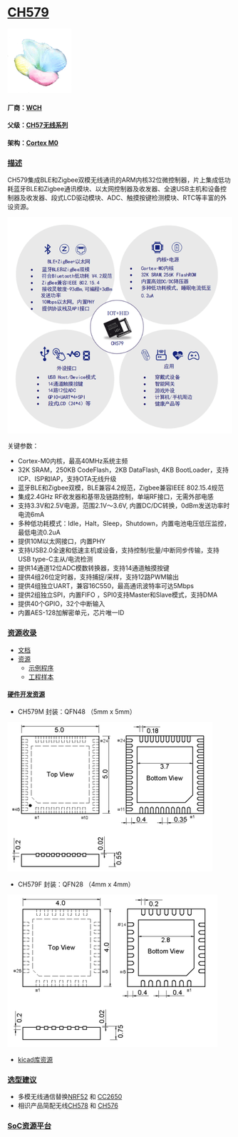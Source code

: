 ﻿# [CH579](https://github.com/sochub/CH579)
[![sites](SoC/SoC.png)](http://www.qitas.cn) 
#### 厂商：[WCH](https://github.com/sochub/WCH) 
#### 父级：[CH57无线系列](https://github.com/sochub/CH57) 
#### 架构：[Cortex M0](https://github.com/sochub/CM0) 

### [描述](https://github.com/sochub/CH579/wiki) 

CH579集成BLE和Zigbee双模无线通讯的ARM内核32位微控制器，片上集成低功耗蓝牙BLE和Zigbee通讯模块、以太网控制器及收发器、全速USB主机和设备控制器及收发器、段式LCD驱动模块、ADC、触摸按键检测模块、RTC等丰富的外设资源。

[![sites](SoC/CH579.png)](http://www.wch.cn/products/CH579.html) 

关键参数：

* Cortex-M0内核，最高40MHz系统主频
* 32K SRAM，250KB CodeFlash，2KB DataFlash, 4KB BootLoader，支持ICP、ISP和IAP，支持OTA无线升级
* 蓝牙BLE和Zigbee双模，BLE兼容4.2规范，Zigbee兼容IEEE 802.15.4规范
* 集成2.4GHz RF收发器和基带及链路控制，单端RF接口，无需外部电感
* 支持3.3V和2.5V电源，范围2.1V～3.6V, 内置DC/DC转换，0dBm发送功率时电流6mA
* 多种低功耗模式：Idle，Halt，Sleep，Shutdown，内置电池电压低压监控，最低电流0.2uA
* 提供10M以太网接口，内置PHY
* 支持USB2.0全速和低速主机或设备，支持控制/批量/中断同步传输，支持USB type-C主从/电流检测
* 提供14通道12位ADC模数转换器，支持14通道触摸按键
* 提供4组26位定时器，支持捕捉/采样，支持12路PWM输出
* 提供4组独立UART，兼容16C550，最高通讯波特率可达5Mbps
* 提供2组独立SPI，内置FIFO ，SPI0支持Master和Slave模式，支持DMA
* 提供40个GPIO，32个中断输入
* 内置AES-128加解密单元，芯片唯一ID



### [资源收录](https://github.com/sochub/CH579)

* [文档](docs/) 
* [资源](src/) 
    * [示例程序](src/demo) 
    * [工程样本](src/project) 

#### [硬件开发资源](https://github.com/sochub/CH579)


* CH579M 封装：QFN48 （5mm x 5mm）

[![sites](docs/CH579-48.png)](http://www.qitas.cn)

* CH579F 封装：QFN28 （4mm x 4mm）

[![sites](docs/CH579-28.png)](http://www.qitas.cn)

* [kicad库资源](src/kicad/)

### [选型建议](https://github.com/sochub/CH579)

* 多模无线通信替换[NRF52](https://github.com/sochub/NRF52) 和 [CC2650](https://github.com/sochub/CC2650)
* 相识产品简配无线[CH578](https://github.com/sochub/CH578) 和 [CH576](https://github.com/sochub/CH576)

###  [SoC资源平台](http://www.qitas.cn)
